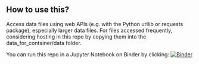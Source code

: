 ## How to use this?

Access data files using web APIs (e.g. with the Python urllib or requests package), especially larger data files. For files accessed frequently, considering hosting in this repo by copying them into the data_for_container/data folder.

You can run this repo in a Jupyter Notebook on Binder by clicking: [![Binder](https://mybinder.org/badge_logo.svg)](https://mybinder.org/v2/gh/jggautier/bamboolib_pandas_ui.git/master)
